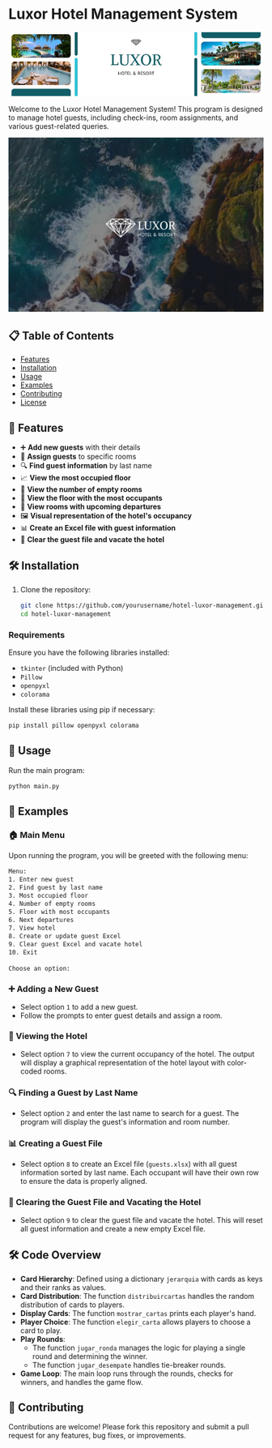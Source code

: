 # Luxor Hotel Management System

![Hotel Luxor](https://github.com/JoacoMarc/Hotel-Guest-Management-System/blob/main/HotelLuxorBanner.jpg)

Welcome to the Luxor Hotel Management System! This program is designed to manage hotel guests, including check-ins, room assignments, and various guest-related queries.

[![Watch the video](https://github.com/JoacoMarc/Hotel-Guest-Management-System/blob/main/LuxorPreview.png)](https://drive.google.com/file/d/1qzy2rXzdfiMitIJUhM-W6MUScAHX8TpF/view?usp=drive_link)

## 📋 Table of Contents
- [Features](#features)
- [Installation](#installation)
- [Usage](#usage)
- [Examples](#examples)
- [Contributing](#contributing)
- [License](#license)

## 🌟 Features
- ➕ **Add new guests** with their details
- 🏨 **Assign guests** to specific rooms
- 🔍 **Find guest information** by last name
- 📈 **View the most occupied floor**
- 🏢 **View the number of empty rooms**
- 👥 **View the floor with the most occupants**
- 🚪 **View rooms with upcoming departures**
- 🖼️ **Visual representation of the hotel's occupancy**
- 📊 **Create an Excel file with guest information**
- 🧹 **Clear the guest file and vacate the hotel**

## 🛠️ Installation
1. Clone the repository:
   ```bash
   git clone https://github.com/yourusername/hotel-luxor-management.git
   cd hotel-luxor-management
   ```

### Requirements
Ensure you have the following libraries installed:
- `tkinter` (included with Python)
- `Pillow`
- `openpyxl`
- `colorama`

Install these libraries using pip if necessary:
```bash
pip install pillow openpyxl colorama
```

## 🚀 Usage
Run the main program:
```bash
python main.py
```

## 📝 Examples
### 🏠 Main Menu
Upon running the program, you will be greeted with the following menu:

```
Menu:
1. Enter new guest
2. Find guest by last name
3. Most occupied floor
4. Number of empty rooms
5. Floor with most occupants
6. Next departures
7. View hotel
8. Create or update guest Excel
9. Clear guest Excel and vacate hotel
10. Exit

Choose an option:
```

### ➕ Adding a New Guest
- Select option `1` to add a new guest.
- Follow the prompts to enter guest details and assign a room.

### 🏨 Viewing the Hotel
- Select option `7` to view the current occupancy of the hotel. The output will display a graphical representation of the hotel layout with color-coded rooms.

### 🔍 Finding a Guest by Last Name
- Select option `2` and enter the last name to search for a guest. The program will display the guest's information and room number.

### 📊 Creating a Guest File
- Select option `8` to create an Excel file (`guests.xlsx`) with all guest information sorted by last name. Each occupant will have their own row to ensure the data is properly aligned.

### 🧹 Clearing the Guest File and Vacating the Hotel

- Select option `9` to clear the guest file and vacate the hotel. This will reset all guest information and create a new empty Excel file.

## 🛠️ Code Overview

- **Card Hierarchy**: Defined using a dictionary `jerarquia` with cards as keys and their ranks as values.
- **Card Distribution**: The function `distribuircartas` handles the random distribution of cards to players.
- **Display Cards**: The function `mostrar_cartas` prints each player's hand.
- **Player Choice**: The function `elegir_carta` allows players to choose a card to play.
- **Play Rounds**: 
  - The function `jugar_ronda` manages the logic for playing a single round and determining the winner.
  - The function `jugar_desempate` handles tie-breaker rounds.
- **Game Loop**: The main loop runs through the rounds, checks for winners, and handles the game flow.

## 🤝 Contributing
Contributions are welcome! Please fork this repository and submit a pull request for any features, bug fixes, or improvements.
